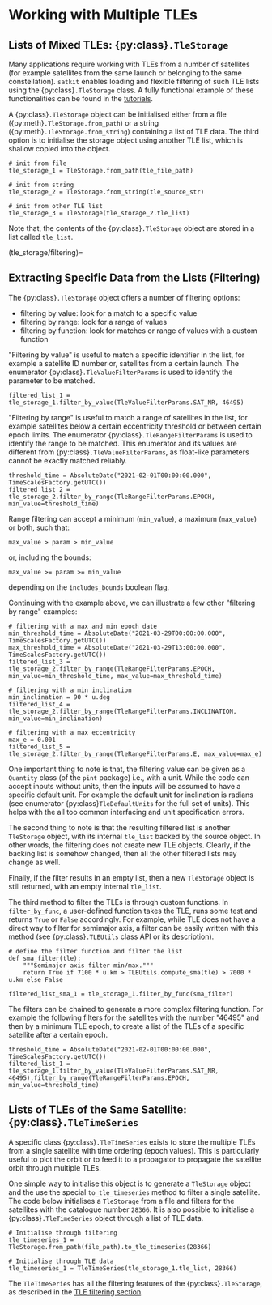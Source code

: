# Working with Multiple TLEs

## Lists of Mixed TLEs: {py:class}`.TleStorage`

Many applications require working with TLEs from a number of satellites (for example satellites from the same launch or belonging to the same constellation). `satkit` enables loading and flexible filtering of such TLE lists using the {py:class}`.TleStorage` class. A fully functional example of these functionalities can be found in the [tutorials](../../tutorials).

A {py:class}`.TleStorage` object can be initialised either from a file ({py:meth}`.TleStorage.from_path`) or a string ({py:meth}`.TleStorage.from_string`) containing a list of TLE data. The third option is to initialise the storage object using another TLE list, which is shallow copied into the object.

```
# init from file
tle_storage_1 = TleStorage.from_path(tle_file_path)

# init from string
tle_storage_2 = TleStorage.from_string(tle_source_str)

# init from other TLE list
tle_storage_3 = TleStorage(tle_storage_2.tle_list)

```
Note that, the contents of the {py:class}`.TleStorage` object are stored in a list called `tle_list`. 

(tle_storage/filtering)=
## Extracting Specific Data from the Lists (Filtering)

The {py:class}`.TleStorage` object offers a number of filtering options:
- filtering by value: look for a match to a specific value
- filtering by range: look for a range of values
- filtering by function: look for matches or range of values with a custom function

"Filtering by value" is useful to match a specific identifier in the list, for example a satellite ID number or, satellites from a certain launch. The enumerator {py:class}`.TleValueFilterParams` is used to identify the parameter to be matched.
```
filtered_list_1 = tle_storage_1.filter_by_value(TleValueFilterParams.SAT_NR, 46495)
```
"Filtering by range" is useful to match a range of satellites in the list, for example satellites below a certain eccentricity threshold or between certain epoch limits. The enumerator {py:class}`.TleRangeFilterParams` is used to identify the range to be matched. This enumerator and its values are different from {py:class}`.TleValueFilterParams`, as float-like parameters cannot be exactly matched reliably. 
```
threshold_time = AbsoluteDate("2021-02-01T00:00:00.000", TimeScalesFactory.getUTC())
filtered_list_2 = tle_storage_2.filter_by_range(TleRangeFilterParams.EPOCH, min_value=threshold_time)
```
Range filtering can accept a minimum (`min_value`), a maximum (`max_value`) or both, such that:

    max_value > param > min_value

or, including the bounds:

    max_value >= param >= min_value

depending on the `includes_bounds` boolean flag.

Continuing with the example above, we can illustrate a few other "filtering by range" examples:

```
# filtering with a max and min epoch date
min_threshold_time = AbsoluteDate("2021-03-29T00:00:00.000", TimeScalesFactory.getUTC())
max_threshold_time = AbsoluteDate("2021-03-29T13:00:00.000", TimeScalesFactory.getUTC())
filtered_list_3 = tle_storage_2.filter_by_range(TleRangeFilterParams.EPOCH, min_value=min_threshold_time, max_value=max_threshold_time)

# filtering with a min inclination
min_inclination = 90 * u.deg
filtered_list_4 = tle_storage_2.filter_by_range(TleRangeFilterParams.INCLINATION, min_value=min_inclination)

# filtering with a max eccentricity
max_e = 0.001
filtered_list_5 = tle_storage_2.filter_by_range(TleRangeFilterParams.E, max_value=max_e)
```

One important thing to note is that, the filtering value can be given as a `Quantity` class (of the `pint` package) i.e., with a unit. While the code can accept inputs without units, then the inputs will be assumed to have a specific default unit. For example the default unit for inclination is radians (see enumerator {py:class}`TleDefaultUnits` for the full set of units). This helps with the all too common interfacing and unit specification errors.

The second thing to note is that the resulting filtered list is another `TleStorage` object, with its internal `tle_list` backed by the source object. In other words, the filtering does not create new TLE objects. Clearly, if the backing list is somehow changed, then all the other filtered lists may change as well.

Finally, if the filter results in an empty list, then a new `TleStorage` object is still returned, with an empty internal `tle_list`.

The third method to filter the TLEs is through custom functions. In `filter_by_func`, a user-defined function takes the TLE, runs some test and returns `True` or `False` accordingly. For example, while TLE does not have a direct way to filter for semimajor axis, a filter can be easily written with this method (see {py:class}`.TLEUtils` class API or its [description](orbits_utils.md)).

```
# define the filter function and filter the list
def sma_filter(tle):
    """Semimajor axis filter min/max."""
    return True if 7100 * u.km > TLEUtils.compute_sma(tle) > 7000 * u.km else False

filtered_list_sma_1 = tle_storage_1.filter_by_func(sma_filter)
```

The filters can be chained to generate a more complex filtering function. For example the following filters for the satellites with the number "46495" and then by a minimum TLE epoch, to create a list of the TLEs of a specific satellite after a certain epoch.

```
threshold_time = AbsoluteDate("2021-02-01T00:00:00.000", TimeScalesFactory.getUTC())
filtered_list_1 = tle_storage_1.filter_by_value(TleValueFilterParams.SAT_NR, 46495).filter_by_range(TleRangeFilterParams.EPOCH, min_value=threshold_time)
```


## Lists of TLEs of the Same Satellite: {py:class}`.TleTimeSeries`

A specific class {py:class}`.TleTimeSeries` exists to store the multiple TLEs from a single satellite with time ordering (epoch values). This is particularly useful to plot the orbit or to feed it to a propagator to propagate the satellite orbit through multiple TLEs. 

One simple way to initialise this object is to generate a `TleStorage` object and the use the special `to_tle_timeseries` method to filter a single satellite. The code below initialises a `TleStorage` from a file and filters for the satellites with the catalogue number `28366`. It is also possible to initialise a {py:class}`.TleTimeSeries` object through a list of TLE data.

```
# Initialise through filtering 
tle_timeseries_1 = TleStorage.from_path(file_path).to_tle_timeseries(28366)

# Initialise through TLE data
tle_timeseries_1 = TleTimeSeries(tle_storage_1.tle_list, 28366)
```

The `TleTimeSeries` has all the filtering features of the {py:class}`.TleStorage`, as described in the [TLE filtering section](tle_storage/filtering). 




